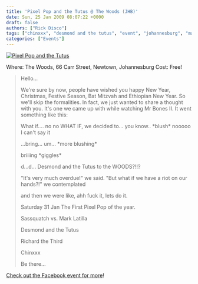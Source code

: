 ```yaml
---
title: 'Pixel Pop and the Tutus @ The Woods (JHB)'
date: Sun, 25 Jan 2009 08:07:22 +0000
draft: false
authors: ["Rick Disco"]
tags: ["chinxxx", "desmond and the tutus", "event", "johannesburg", "marc latilla", "newtown. sassquatch", "party", "pixel pop", "richard rumney", "richard the third", "the woods"]
categories: ["Events"]
---
```


[![Pixel Pop and the Tutus](/wp-content/uploads/2009/01/pixelpop-tutus.jpg "Pixel Pop and the Tutus")](/wp-content/uploads/2009/01/pixelpop-tutus.jpg)

Where: The Woods, 66 Carr Street, Newtown, Johannesburg Cost: Free!

> Hello...
>
> We're sure by now, people have wished you happy New Year, Christmas, Festive Season, Bat Mitzvah and Ethiopian New Year. So we'll skip the formalities. In fact, we just wanted to share a thought with you. It's one we came up with while watching Mr Bones II. It went something like this:
>
> What if.... no no WHAT IF, we decided to... you know.. \*blush\* nooooo I can't say it
>
> ...bring... um... \*more blushing\*
>
> briiiing \*giggles\*
>
> d...d... Desmond and the Tutus to the WOODS?!!?
>
> "It's very much overdue!" we said. "But what if we have a riot on our hands?!" we contemplated
>
> and then we were like, ahh fuck it, lets do it.
>
> Saturday 31 Jan The First Pixel Pop of the year.
>
> Sassquatch vs. Mark Latilla
>
> Desmond and the Tutus
>
> Richard the Third
>
> Chinxxx
>
> Be there...

[Check out the Facebook event for more](http://www.facebook.com/event.php?eid=45160664626 "Facebook Event")!

